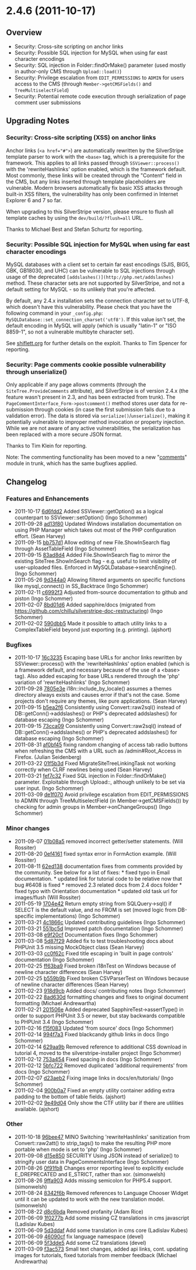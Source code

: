 # 2.4.6 (2011-10-17)

## Overview

 * Security: Cross-site scripting on anchor links
 * Security: Possible SQL injection for MySQL when using far east character encodings
 * Security: SQL injection in Folder::findOrMake() parameter (used mostly in author-only CMS through `Upload::load()`)
 * Security: Privilege escalation from `EDIT_PERMISSIONS` to `ADMIN` for users access to the CMS (through `Member->getCMSFields()` and `TreeMultiselectField`)
 * Security: Potential remote code execution through serialization of page comment user submissions

## Upgrading Notes ##

### Security: Cross-site scripting (XSS) on anchor links

Anchor links (`<a href="#">`) are automatically rewritten by the SilverStripe
template parser to work with the `<base>` tag, which is a prerequisite for the framework.
This applies to all links passed through `SSViewer::process()` with the 'rewriteHashlinks' option enabled,
which is the framework default. Most commonly, these links will be created through the "Content"
field in the CMS, but any links inserted through template placeholders are vulnerable.
Modern browsers automatically fix basic XSS attacks through built-in XSS filters,
the vulnerability has only been confirmed in Internet Explorer 6 and 7 so far.

When upgrading to this SilverStripe version, please ensure to flush all template caches
by using the `dev/build/?flush=all` URL.

Thanks to Michael Best and Stefan Schurtz for reporting.

### Security: Possible SQL injection for MySQL when using far east character encodings

MySQL databases with a client set to certain far east encodings (SJIS, BIG5, GBK, GB18030, and UHC) 
can be vulnerable to SQL injections through usage of the
deprecated `[addslashes()](http://php.net/addslashes)` method.
These character sets are not supported by SilverStripe,
and not a default setting for MySQL - so its unlikely that you're affected.

By default, any 2.4.x installation sets the connection character set
to UTF-8, which doesn't have this vulnerability. Please check that
you have the following command in your `_config.php`:
`MySQLDatabase::set_connection_charset('utf8')`.
If this value isn't set, the default encoding in MySQL will apply
(which is usually "latin-1" or "ISO 8859-1", so not a vulnerable multibyte character set).

See [shiflett.org](http://shiflett.org/blog/2006/jan/addslashes-versus-mysql-real-escape-string)
for further details on the exploit. Thanks to Tim Spencer for reporting.

### Security: Page comments cookie possible vulnerability through unserialize()

Only applicable if any page allows comments (through the `SiteTree.ProvideComments` attribute),
and SilverStripe is of version 2.4.x (the feature wasn't present in 2.3, and has been extracted from trunk).
The `PageCommentInterface_Form->postcomment()` method stores user data for re-submission
through cookies (in case the first submission fails due to a validation error).
The data is stored via `serialize()`/`unserialize()`, making it potentially vulnerable
to improper method invocation or property injection. While we are not aware
of any active vulnerabilities, the serialization has been replaced with a more secure JSON format.

Thanks to Tim Klein for reporting.

Note: The commenting functionality has been moved to a new "[comments](https://github.com/silverstripe/silverstripe-comments)" module in trunk,
which has the same bugfixes applied.

## Changelog ##

### Features and Enhancements

 * 2011-10-17 [6d6fdd2](https://github.com/silverstripe/sapphire/commit/6d6fdd2) Added SSViewer::getOption() as a logical counterpart to SSViewer::setOption() (Ingo Schommer)
 * 2011-09-28 [ad13f80](https://github.com/silverstripe/sapphire/commit/ad13f80) Updated Windows installation documentation on using PHP Manager which takes out most of the PHP configuration effort. (Sean Harvey)
 * 2011-09-15 [bb757d1](https://github.com/silverstripe/silverstripe-cms/commit/bb757d1) Allow editing of new File.ShowInSearch flag through AssetTableField (Ingo Schommer)
 * 2011-09-15 [83ad8d4](https://github.com/silverstripe/sapphire/commit/83ad8d4) Added File.ShowInSearch flag to mirror the existing SiteTree.ShowInSearch flag - e.g. useful to limit visibility of user-uploaded files. Enforced in MySQLDatabase-&gt;searchEngine(). (Ingo Schommer)
 * 2011-05-26 [9d344a0](https://github.com/silverstripe/sapphire/commit/9d344a0) Allowing filtered arguments on specific functions like mysql_connect() in SS_Backtrace (Ingo Schommer)
 * 2011-02-11 [c6992f3](https://github.com/silverstripe/sapphire/commit/c6992f3) Adjusted from-source documentation to github and piston (Ingo Schommer)
 * 2011-02-07 [8bd01d6](https://github.com/silverstripe/sapphire/commit/8bd01d6) Added sapphire/docs (migrated from https://github.com/chillu/silverstripe-doc-restructuring) (Ingo Schommer)
 * 2011-02-02 [590dbb5](https://github.com/silverstripe/sapphire/commit/590dbb5) Made it possible to attach utility links to a ComplexTableField beyond just exporting (e.g. printing). (ajshort)

### Bugfixes

 * 2011-10-17 [16c3235](https://github.com/silverstripe/sapphire/commit/16c3235) Escaping base URLs for anchor links rewritten by SSViewer::process() with the 'rewriteHashlinks' option enabled (which is a framework default, and necessary because of the use of a &lt;base&gt; tag). Also added escaping for base URLs rendered through the 'php' variation of 'rewriteHashlinks' (Ingo Schommer)
 * 2011-09-28 [7805e3e](https://github.com/silverstripe/sapphire/commit/7805e3e) i18n::include_by_locale() assumes a themes directory always exists and causes error if that's not the case. Some projects don't require any themes, like pure applications. (Sean Harvey)
 * 2011-09-15 [b5ea2f6](https://github.com/silverstripe/silverstripe-cms/commit/b5ea2f6) Consistently using Convert::raw2sql() instead of DB::getConn()-&gt;addslashes() or PHP's deprecated addslashes() for database escaping (Ingo Schommer)
 * 2011-09-15 [73cca09](https://github.com/silverstripe/sapphire/commit/73cca09) Consistently using Convert::raw2sql() instead of DB::getConn()-&gt;addslashes() or PHP's deprecated addslashes() for database escaping (Ingo Schommer)
 * 2011-08-31 [af0bf45](https://github.com/silverstripe/silverstripe-cms/commit/af0bf45) fixing random changing of access tab radio buttons when refreshing the CMS with a URL such as /admin#Root_Access in Firefox. (Julian Seidenberg)
 * 2011-03-22 [01f5b3d](https://github.com/silverstripe/sapphire/commit/01f5b3d) Fixed MigrateSiteTreeLinkingTask not working correctly when CLRF newlines being used (Sean Harvey)
 * 2011-03-21 [fef7c32](https://github.com/silverstripe/sapphire/commit/fef7c32) Fixed SQL injection in Folder::findOrMake()  parameter. Exploitable through Upload::, although unlikely to be set via user input. (Ingo Schommer)
 * 2011-03-09 [de1f070](https://github.com/silverstripe/sapphire/commit/de1f070) Avoid privilege escalation from EDIT_PERMISSIONS to ADMIN through TreeMultiselectField (in Member-&gt;getCMSFields()) by checking for admin groups in Member-&gt;onChangeGroups() (Ingo Schommer)

### Minor changes

 * 2011-09-07 [01b08a5](https://github.com/silverstripe/sapphire/commit/01b08a5) removed incorrect getter/setter statements. (Will Rossiter)
 * 2011-08-20 [0ef4161](https://github.com/silverstripe/sapphire/commit/0ef4161) fixed syntax error in FormAction example. (Will Rossiter)
 * 2011-08-11 [62ed138](https://github.com/silverstripe/sapphire/commit/62ed138) documentation fixes from comments provided by the community. See below for a list of fixes: * fixed typo in Email documentation. * updated link for tutorial code to be relative now that bug #6408 is fixed * removed 2.3 related docs from 2.4 docs folder * fixed typo with Orientation documentation * updated old task url for images/flush (Will Rossiter)
 * 2011-05-19 [1704e42](https://github.com/silverstripe/sapphire/commit/1704e42) Return empty string from SQLQuery-&gt;sql() if SELECT is the default value, and no FROM is set (moved logic from DB-specific implementations) (Ingo Schommer)
 * 2011-03-21 [4c1866c](https://github.com/silverstripe/sapphire/commit/4c1866c) Updated contributing guidelines (Ingo Schommer)
 * 2011-03-21 [551bc5d](https://github.com/silverstripe/sapphire/commit/551bc5d) Improved patch documentation (Ingo Schommer)
 * 2011-03-08 [e9f20cf](https://github.com/silverstripe/sapphire/commit/e9f20cf) Documentation fixes (Ingo Schommer)
 * 2011-03-08 [5d87f29](https://github.com/silverstripe/sapphire/commit/5d87f29) Added fix to test troubleshooting docs about PHPUnit 3.5 missing MockObject class (Sean Harvey)
 * 2011-03-03 [cc0f62c](https://github.com/silverstripe/sapphire/commit/cc0f62c) Fixed title escaping in 'built in page controls' documentation (Ingo Schommer)
 * 2011-02-25 [ff63ba9](https://github.com/silverstripe/sapphire/commit/ff63ba9) Fixed broken i18nTest on Windows because of newline character differences (Sean Harvey)
 * 2011-02-25 [b559b9b](https://github.com/silverstripe/sapphire/commit/b559b9b) Fixed broken CSVParserTest on Windows because of newline character differences (Sean Harvey)
 * 2011-02-23 [918d9cb](https://github.com/silverstripe/sapphire/commit/918d9cb) Added docs/ contributing notes (Ingo Schommer)
 * 2011-02-22 [8ad630d](https://github.com/silverstripe/sapphire/commit/8ad630d) formatting changes and fixes to original document formatting (Michael Andrewartha)
 * 2011-02-21 [201506e](https://github.com/silverstripe/sapphire/commit/201506e) Added deprecated SapphireTest-&gt;assertType() in order to support PHPUnit 3.5 or newer, but stay backwards compatible to PHPUnit 3.4 (Ingo Schommer)
 * 2011-02-16 [f15f083](https://github.com/silverstripe/sapphire/commit/f15f083) Updated 'from source' docs (Ingo Schommer)
 * 2011-02-14 [994f7a3](https://github.com/silverstripe/sapphire/commit/994f7a3) Fixed blackcandy github links in docs (Ingo Schommer)
 * 2011-02-14 [629aa9b](https://github.com/silverstripe/sapphire/commit/629aa9b) Removed reference to additional CSS download in tutorial 4, moved to the silverstripe-installer project (Ingo Schommer)
 * 2011-02-12 [753a454](https://github.com/silverstripe/sapphire/commit/753a454) Fixed spacing in docs (Ingo Schommer)
 * 2011-02-12 [5bfc722](https://github.com/silverstripe/sapphire/commit/5bfc722) Removed duplicated 'additional requirements' from docs (Ingo Schommer)
 * 2011-02-07 [d23aeb2](https://github.com/silverstripe/sapphire/commit/d23aeb2) Fixing image links in docs/en/tutorials/ (Ingo Schommer)
 * 2011-02-04 [900b0a7](https://github.com/silverstripe/sapphire/commit/900b0a7) Fixed an empty utility container adding extra padding to the bottom of table fields. (ajshort)
 * 2011-02-02 [9e49d04](https://github.com/silverstripe/sapphire/commit/9e49d04) Only show the CTF utility bar if there are utilities available. (ajshort)

### Other

 * 2011-10-18 [96bee47](https://github.com/silverstripe/sapphire/commit/96bee47) MINO Switching 'rewriteHashlinks' sanitization from Convert::raw2att() to strip_tags() to make the resulting PHP more portable when mode is set to 'php' (Ingo Schommer)
 * 2011-09-08 [d15e850](https://github.com/silverstripe/silverstripe-cms/commit/d15e850) SECURITY Using JSON instead of serialize() to stringify user data in PageCommentsInterface (Ingo Schommer)
 * 2011-08-26 [0f91fb8](https://github.com/silverstripe/sapphire/commit/0f91fb8) Changes error reporting level to explicitly exclude E_DREPRECATED and E_STRICT, rather than xor. (simonwelsh)
 * 2011-08-26 [9ffa903](https://github.com/silverstripe/sapphire/commit/9ffa903) Adds missing semicolon for PHP5.4 support. (simonwelsh)
 * 2011-08-24 [8342f6b](https://github.com/silverstripe/sapphire/commit/8342f6b) Removed references to Language Chooser Widget until it can be updated to work with the new translation model. (simonwelsh)
 * 2011-08-22 [d8c6bda](https://github.com/silverstripe/sapphire/commit/d8c6bda) Removed profanity (Adam Rice)
 * 2011-06-09 [1f0277b](https://github.com/silverstripe/silverstripe-cms/commit/1f0277b) Add some missing CZ translations in cms javascript (Ladislav Kubes)
 * 2011-06-09 [5d3ddaf](https://github.com/silverstripe/silverstripe-cms/commit/5d3ddaf) Add some translation in cms core (Ladislav Kubes)
 * 2011-06-09 [46090cf](https://github.com/silverstripe/sapphire/commit/46090cf) fix language namespace (devel)
 * 2011-06-09 [5f3dde5](https://github.com/silverstripe/sapphire/commit/5f3dde5) Add some CZ translations (devel)
 * 2011-03-09 [f3ac573](https://github.com/silverstripe/sapphire/commit/f3ac573) Small text changes, added api links, cont. updating images for tutorials, fixed tutorials from member feedback (Michael Andrewartha)